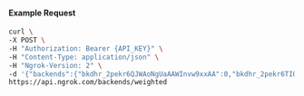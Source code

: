 <!-- Code generated for API Clients. DO NOT EDIT. -->

#### Example Request

```bash
curl \
-X POST \
-H "Authorization: Bearer {API_KEY}" \
-H "Content-Type: application/json" \
-H "Ngrok-Version: 2" \
-d '{"backends":{"bkdhr_2pekr6QJWAoNgUaAAWInvw9xxAA":0,"bkdhr_2pekr6TIQDGc2QO3voNNOukdq8f":1},"description":"acme weighted","metadata":"{\"environment\": \"staging\"}"}' \
https://api.ngrok.com/backends/weighted
```
